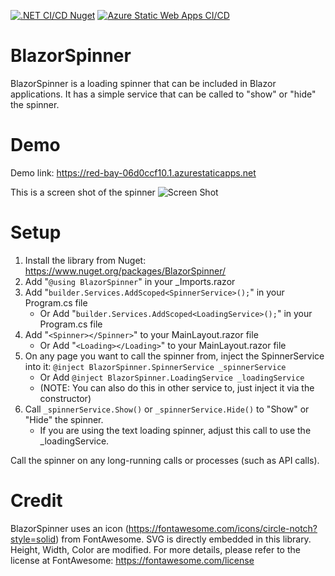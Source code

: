 [![.NET CI/CD Nuget](https://github.com/shadowlings/BlazorSpinner/actions/workflows/dotnet-nuget.yml/badge.svg)](https://github.com/shadowlings/BlazorSpinner/actions/workflows/dotnet-nuget.yml)
[![Azure Static Web Apps CI/CD](https://github.com/shadowlings/BlazorSpinner/actions/workflows/azure-static-web-apps-red-bay-06d0ccf10.yml/badge.svg)](https://github.com/shadowlings/BlazorSpinner/actions/workflows/azure-static-web-apps-red-bay-06d0ccf10.yml)

# BlazorSpinner

BlazorSpinner is a loading spinner that can be included in Blazor applications. It has a simple service that can be called to "show" or "hide" the spinner.

# Demo

Demo link: https://red-bay-06d0ccf10.1.azurestaticapps.net

This is a screen shot of the spinner 
![Screen Shot](https://github.com/dahln/blazorspinner/blob/master/BlazorSpinnerScreenShot.png)

# Setup

1. Install the library from Nuget: https://www.nuget.org/packages/BlazorSpinner/
2. Add "```@using BlazorSpinner```" in your _Imports.razor
3. Add "```builder.Services.AddScoped<SpinnerService>();```" in your Program.cs file
    - Or Add "```builder.Services.AddScoped<LoadingService>();```" in your Program.cs file
4. Add "```<Spinner></Spinner>```" to your MainLayout.razor file
    - Or Add "```<Loading></Loading>```" to your MainLayout.razor file
5. On any page you want to call the spinner from, inject the SpinnerService into it: ```@inject BlazorSpinner.SpinnerService _spinnerService```
    - Or Add  ```@inject BlazorSpinner.LoadingService _loadingService```
    - (NOTE: You can also do this in other service to, just inject it via the constructor)
6. Call ```_spinnerService.Show()``` or ```_spinnerService.Hide()``` to "Show" or "Hide" the spinner.
    - If you are using the text loading spinner, adjust this call to use the _loadingService.
  
Call the spinner on any long-running calls or processes (such as API calls).

# Credit
BlazorSpinner uses an icon (https://fontawesome.com/icons/circle-notch?style=solid) from FontAwesome. SVG is directly embedded in this library. Height, Width, Color are modified. For more details, please refer to the license at FontAwesome: https://fontawesome.com/license 
